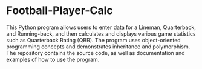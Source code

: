 # Football-Player-Calc

This Python program allows users to enter data for a Lineman, Quarterback, and Running-back, and then calculates and displays various game statistics such as Quarterback Rating (QBR). The program uses object-oriented programming concepts and demonstrates inheritance and polymorphism. The repository contains the source code, as well as documentation and examples of how to use the program.
